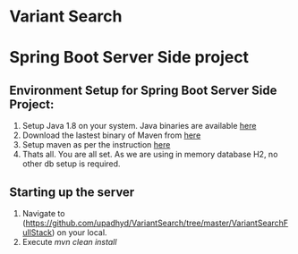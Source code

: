 # Variant Search

# Spring Boot Server Side project

## Environment Setup for Spring Boot Server Side Project:

1. Setup Java 1.8 on your system. Java binaries are available [here](https://www.oracle.com/technetwork/java/javase/downloads/jdk8-downloads-2133151.html)
2. Download the lastest binary of Maven from [here](https://maven.apache.org/download.cgi)
3. Setup maven as per the instruction [here](https://maven.apache.org/install.html)
4. Thats all. You are all set. As we are using in memory database H2, no other db setup is required.

## Starting up the server

1. Navigate to (https://github.com/upadhyd/VariantSearch/tree/master/VariantSearchFullStack) on your local.
2. Execute _mvn clean install_
